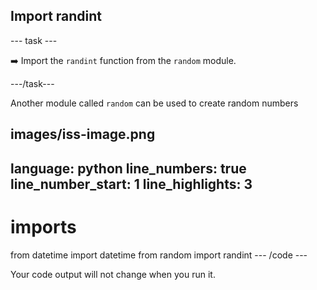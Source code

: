<h2 class="c-project-heading--task">Import randint</h2>

\--- task ---

➡️ Import the `randint` function from the `random` module.

\---/task---

Another module called `random` can be used to create random numbers

## images/iss-image.png

language: python
line_numbers: true
line_number_start: 1
line_highlights: 3
-------------------------------------------------------

# imports

from datetime import datetime
from random import randint
\--- /code ---

Your code output will not change when you run it.

